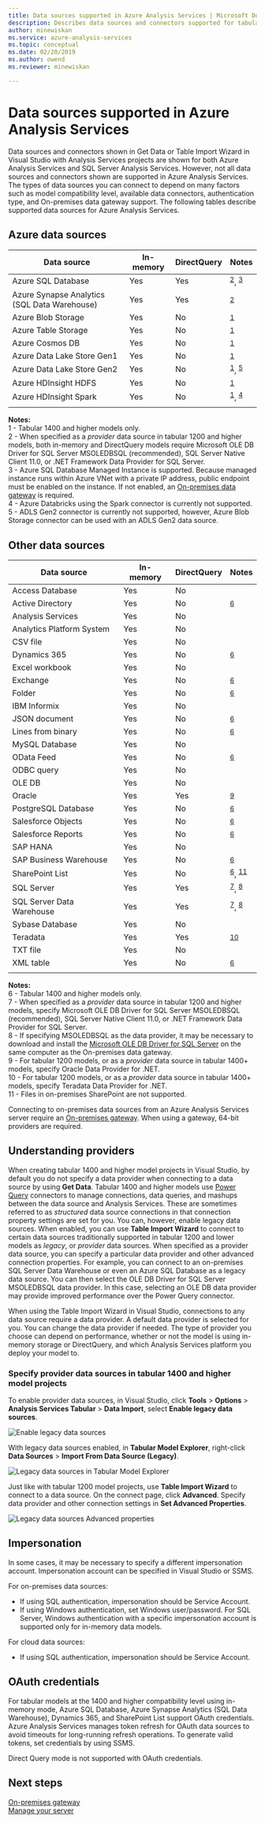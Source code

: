 ```yaml
---
title: Data sources supported in Azure Analysis Services | Microsoft Docs
description: Describes data sources and connectors supported for tabular 1200 and higher data models in Azure Analysis Services.
author: minewiskan
ms.service: azure-analysis-services
ms.topic: conceptual
ms.date: 02/20/2019
ms.author: owend
ms.reviewer: minewiskan

---
```

# Data sources supported in Azure Analysis Services

Data sources and connectors shown in Get Data or Table Import Wizard in Visual Studio with Analysis Services projects are shown for both Azure Analysis Services and SQL Server Analysis Services. However, not all data sources and connectors shown are supported in Azure Analysis Services. The types of data sources you can connect to depend on many factors such as model compatibility level, available data connectors, authentication type, and On-premises data gateway support. The following tables describe supported data sources for Azure Analysis Services.

## Azure data sources

|Data source  |In-memory  |DirectQuery  |Notes |
|---------|---------|---------|---------|
|Azure SQL Database      |   Yes      |    Yes      |<sup>[2](#azprovider)</sup>, <sup>[3](#azsqlmanaged)</sup>|
|Azure Synapse Analytics (SQL Data Warehouse)      |   Yes      |   Yes       |<sup>[2](#azprovider)</sup>|
|Azure Blob Storage      |   Yes       |    No      | <sup>[1](#tab1400a)</sup> |
|Azure Table Storage     |   Yes       |    No      | <sup>[1](#tab1400a)</sup>|
|Azure Cosmos DB     |  Yes        |  No        |<sup>[1](#tab1400a)</sup> |
|Azure Data Lake Store Gen1      |   Yes       |    No      |<sup>[1](#tab1400a)</sup> |
|Azure Data Lake Store Gen2       |   Yes       |    No      |<sup>[1](#tab1400a)</sup>, <sup>[5](#gen2)</sup>|
|Azure HDInsight HDFS    |     Yes     |   No       |<sup>[1](#tab1400a)</sup> |
|Azure HDInsight Spark     |   Yes       |   No       |<sup>[1](#tab1400a)</sup>, <sup>[4](#databricks)</sup>|
||||

**Notes:**   
<a name="tab1400a">1</a> - Tabular 1400 and higher models only.  
<a name="azprovider">2</a> - When specified as a *provider* data source in tabular 1200 and higher models, both in-memory and DirectQuery models require Microsoft OLE DB Driver for SQL Server MSOLEDBSQL (recommended), SQL Server Native Client 11.0, or .NET Framework Data Provider for SQL Server.    
<a name="azsqlmanaged">3</a> - Azure SQL Database Managed Instance is supported. Because managed instance runs within Azure VNet with a private IP address, public endpoint must be enabled on the instance. If not enabled, an [On-premises data gateway](analysis-services-gateway.md) is required.    
<a name="databricks">4</a> - Azure Databricks using the Spark connector is currently not supported.   
<a name="gen2">5</a> - ADLS Gen2 connector is currently not supported, however, Azure Blob Storage connector can be used with an ADLS Gen2 data source.   

## Other data sources

|Data source | In-memory | DirectQuery |Notes   |
|  --- | --- | --- | --- |
|Access Database     |  Yes | No |  |
|Active Directory     |  Yes | No | <sup>[6](#tab1400b)</sup>  |
|Analysis Services     |  Yes | No |  |
|Analytics Platform System     |  Yes | No |  |
|CSV file  |Yes | No |  |
|Dynamics 365     |  Yes | No | <sup>[6](#tab1400b)</sup> |
|Excel workbook     |  Yes | No |  |
|Exchange      |  Yes | No | <sup>[6](#tab1400b)</sup> |
|Folder      |Yes | No | <sup>[6](#tab1400b)</sup> |
|IBM Informix  |Yes | No |  |
|JSON document      |  Yes | No | <sup>[6](#tab1400b)</sup> |
|Lines from binary      | Yes | No | <sup>[6](#tab1400b)</sup> |
|MySQL Database     | Yes | No |  |
|OData Feed      |  Yes | No | <sup>[6](#tab1400b)</sup> |
|ODBC query     | Yes | No |  |
|OLE DB     |   Yes | No |  |
|Oracle  | Yes  |Yes  | <sup>[9](#oracle)</sup> |
|PostgreSQL Database   | Yes | No | <sup>[6](#tab1400b)</sup> |
|Salesforce Objects|  Yes | No | <sup>[6](#tab1400b)</sup> |
|Salesforce Reports |Yes | No | <sup>[6](#tab1400b)</sup> |
|SAP HANA     |  Yes | No |  |
|SAP Business Warehouse    |  Yes | No | <sup>[6](#tab1400b)</sup> |
|SharePoint List      |   Yes | No | <sup>[6](#tab1400b)</sup>, <sup>[11](#filesSP)</sup> |
|SQL Server |Yes   | Yes  | <sup>[7](#sqlim)</sup>, <sup>[8](#instgw)</sup> | 
|SQL Server Data Warehouse |Yes   | Yes  | <sup>[7](#sqlim)</sup>, <sup>[8](#instgw)</sup> |
|Sybase Database     |  Yes | No |  |
|Teradata | Yes  | Yes  | <sup>[10](#teradata)</sup> |
|TXT file  |Yes | No |  |
|XML table    |  Yes | No | <sup>[6](#tab1400b)</sup> |
| | | |

**Notes:**   
<a name="tab1400b">6</a> - Tabular 1400 and higher models only.  
<a name="sqlim">7</a> - When specified as a *provider* data source in tabular 1200 and higher models, specify Microsoft OLE DB Driver for SQL Server MSOLEDBSQL (recommended), SQL Server Native Client 11.0, or .NET Framework Data Provider for SQL Server.  
<a name="instgw">8</a> - If specifying MSOLEDBSQL as the data provider, it may be necessary to download and install the [Microsoft OLE DB Driver for SQL Server](https://docs.microsoft.com/sql/connect/oledb/oledb-driver-for-sql-server) on the same computer as the On-premises data gateway.  
<a name="oracle">9</a> - For tabular 1200 models, or as a *provider* data source in tabular 1400+ models, specify Oracle Data Provider for .NET.  
<a name="teradata">10</a> - For tabular 1200 models, or as a *provider* data source in tabular 1400+ models, specify Teradata Data Provider for .NET.   
<a name="filesSP">11</a> - Files in on-premises SharePoint are not supported.

Connecting to on-premises data sources from an Azure Analysis Services server require an [On-premises gateway](analysis-services-gateway.md). When using a gateway, 64-bit providers are required. 

## Understanding providers

When creating tabular 1400 and higher model projects in Visual Studio, by default you do not specify a data provider when connecting to a data source by using **Get Data**. Tabular 1400 and higher models use [Power Query](/power-query/power-query-what-is-power-query) connectors to manage connections, data queries, and mashups between the data source and Analysis Services. These are sometimes referred to as *structured* data source connections in that connection property settings are set for you. You can, however, enable legacy data sources. When enabled, you can use **Table Import Wizard** to connect to certain data sources traditionally supported in tabular 1200 and lower models as *legacy*, or *provider* data sources. When specified as a provider data source, you can specify a particular data provider and other advanced connection properties. For example, you can connect to an on-premises SQL Server Data Warehouse or even an Azure SQL Database as a legacy data source. You can then select the OLE DB Driver for SQL Server MSOLEDBSQL data provider. In this case, selecting an OLE DB data provider may provide improved performance over the Power Query connector. 

When using the Table Import Wizard in Visual Studio, connections to any data source require a data provider. A default data provider is selected for you. You can change the data provider if needed. The type of provider you choose can depend on performance, whether or not the model is using in-memory storage or DirectQuery, and which Analysis Services platform you deploy your model to.

### Specify provider data sources in tabular 1400 and higher model projects

To enable provider data sources, in Visual Studio, click **Tools** > **Options** > **Analysis Services Tabular** > **Data Import**, select **Enable legacy data sources**.

![Enable legacy data sources](media/analysis-services-datasource/aas-enable-legacy-datasources.png)

With legacy data sources enabled, in **Tabular Model Explorer**, right-click **Data Sources** > **Import From Data Source (Legacy)**.

![Legacy data sources in Tabular Model Explorer](media/analysis-services-datasource/aas-import-legacy-datasources.png)

Just like with tabular 1200 model projects, use **Table Import Wizard** to connect to a data source. On the connect page, click **Advanced**. Specify data provider and other connection settings in **Set Advanced Properties**.

![Legacy data sources Advanced properties](media/analysis-services-datasource/aas-import-legacy-advanced.png)


## Impersonation
In some cases, it may be necessary to specify a different impersonation account. Impersonation account can be specified in Visual Studio or SSMS.

For on-premises data sources:

* If using SQL authentication, impersonation should be Service Account.
* If using Windows authentication, set Windows user/password. For SQL Server, Windows authentication with a specific impersonation account is supported only for in-memory data models.

For cloud data sources:

* If using SQL authentication, impersonation should be Service Account.

## OAuth credentials

For tabular models at the 1400 and higher compatibility level using in-memory mode, Azure SQL Database, Azure Synapse Analytics (SQL Data Warehouse), Dynamics 365, and SharePoint List support OAuth credentials. Azure Analysis Services manages token refresh for OAuth data sources to avoid timeouts for long-running refresh operations. To generate valid tokens, set credentials by using SSMS.

Direct Query mode is not supported with OAuth credentials.

## Next steps
[On-premises gateway](analysis-services-gateway.md)   
[Manage your server](analysis-services-manage.md)   

